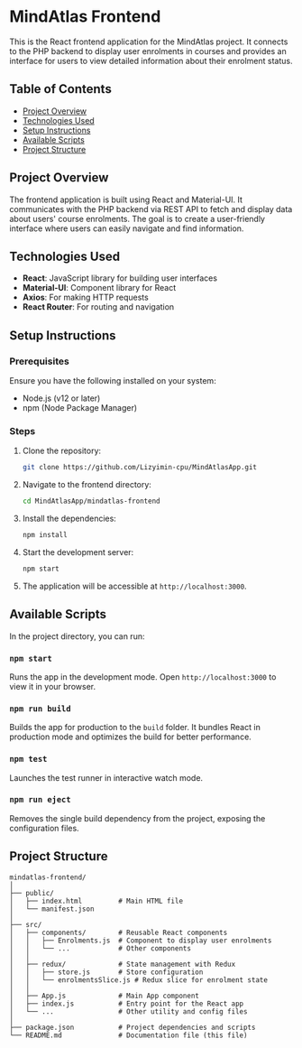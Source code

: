 # MindAtlas Frontend

This is the React frontend application for the MindAtlas project. It connects to the PHP backend to display user enrolments in courses and provides an interface for users to view detailed information about their enrolment status.

## Table of Contents
- [Project Overview](#project-overview)
- [Technologies Used](#technologies-used)
- [Setup Instructions](#setup-instructions)
- [Available Scripts](#available-scripts)
- [Project Structure](#project-structure)


## Project Overview
The frontend application is built using React and Material-UI. It communicates with the PHP backend via REST API to fetch and display data about users' course enrolments. The goal is to create a user-friendly interface where users can easily navigate and find information.

## Technologies Used
- **React**: JavaScript library for building user interfaces
- **Material-UI**: Component library for React
- **Axios**: For making HTTP requests
- **React Router**: For routing and navigation

## Setup Instructions

### Prerequisites
Ensure you have the following installed on your system:
- Node.js (v12 or later)
- npm (Node Package Manager)

### Steps
1. Clone the repository:
    ```bash
    git clone https://github.com/Lizyimin-cpu/MindAtlasApp.git
    ```
2. Navigate to the frontend directory:
    ```bash
    cd MindAtlasApp/mindatlas-frontend
    ```
3. Install the dependencies:
    ```bash
    npm install
    ```
4. Start the development server:
    ```bash
    npm start
    ```
5. The application will be accessible at `http://localhost:3000`.

## Available Scripts

In the project directory, you can run:

### `npm start`
Runs the app in the development mode. Open `http://localhost:3000` to view it in your browser.

### `npm run build`
Builds the app for production to the `build` folder. It bundles React in production mode and optimizes the build for better performance.

### `npm test`
Launches the test runner in interactive watch mode.

### `npm run eject`
Removes the single build dependency from the project, exposing the configuration files.

## Project Structure
```plaintext
mindatlas-frontend/
│
├── public/
│   ├── index.html         # Main HTML file
│   └── manifest.json
│
├── src/
│   ├── components/        # Reusable React components
│   │   ├── Enrolments.js  # Component to display user enrolments
│   │   └── ...            # Other components
│   │
│   ├── redux/             # State management with Redux
│   │   ├── store.js       # Store configuration
│   │   └── enrolmentsSlice.js # Redux slice for enrolment state
│   │
│   ├── App.js             # Main App component
│   ├── index.js           # Entry point for the React app
│   └── ...                # Other utility and config files
│
├── package.json           # Project dependencies and scripts
└── README.md              # Documentation file (this file)
